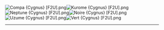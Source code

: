![Compa {Cygnus} [F2U].png](https://raw.githubusercontent.com/Klokinator/FE-Repo/main/Portrait%20Repository/Non-FE%20Properties/Hyperdimension%20Neptunia/Compa%20%7BCygnus%7D%20%5BF2U%5D.png "Compa {Cygnus} [F2U].png")![Kurome {Cygnus} [F2U].png](https://raw.githubusercontent.com/Klokinator/FE-Repo/main/Portrait%20Repository/Non-FE%20Properties/Hyperdimension%20Neptunia/Kurome%20%7BCygnus%7D%20%5BF2U%5D.png "Kurome {Cygnus} [F2U].png")![Neptune {Cygnus} [F2U].png](https://raw.githubusercontent.com/Klokinator/FE-Repo/main/Portrait%20Repository/Non-FE%20Properties/Hyperdimension%20Neptunia/Neptune%20%7BCygnus%7D%20%5BF2U%5D.png "Neptune {Cygnus} [F2U].png")![Noire {Cygnus} [F2U].png](https://raw.githubusercontent.com/Klokinator/FE-Repo/main/Portrait%20Repository/Non-FE%20Properties/Hyperdimension%20Neptunia/Noire%20%7BCygnus%7D%20%5BF2U%5D.png "Noire {Cygnus} [F2U].png")![Uzume {Cygnus} [F2U].png](https://raw.githubusercontent.com/Klokinator/FE-Repo/main/Portrait%20Repository/Non-FE%20Properties/Hyperdimension%20Neptunia/Uzume%20%7BCygnus%7D%20%5BF2U%5D.png "Uzume {Cygnus} [F2U].png")![Vert {Cygnus} [F2U].png](https://raw.githubusercontent.com/Klokinator/FE-Repo/main/Portrait%20Repository/Non-FE%20Properties/Hyperdimension%20Neptunia/Vert%20%7BCygnus%7D%20%5BF2U%5D.png "Vert {Cygnus} [F2U].png")



----

